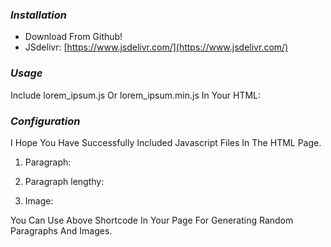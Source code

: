 ### _Installation_

-   Download From Github!
-   JSdelivr: [https://www.jsdelivr.com/](https://www.jsdelivr.com/)

### _Usage_

Include lorem\_ipsum.js Or lorem\_ipsum.min.js In Your HTML:

<!-- LOAD FROM DIRECTORY -->
<script src="./src/lorem\_ipsum.js"></script>
<script src="./dist/lorem\_ipsum.min.js"></script>
<!-- JSDELIVR CDN -->
<script src="https://cdn.jsdelivr.net/"></script>
<script src="https://cdn.jsdelivr.net/"></script>
<!-- STATICALLY CDN -->
<script src="https://cdn.statically.io/"></script>
<script src="https://cdn.statically.io/"></script>
<!-- RAWGITHACK CDN -->
<script src="https://rawcdn.githack.com/"></script>
<script src="https://rawcdn.githack.com/"></script>
 

### _Configuration_

I Hope You Have Successfully Included Javascript Files In The HTML Page.

1.  Paragraph:
    
    <p class="lorem\_ipsum"></p>
    
2.  Paragraph lengthy:
    
    <p class="lorem\_ipsum\_full"></p>
    
3.  Image:
    
    <div class="lorem\_ipsum\_img"></div>
    

You Can Use Above Shortcode In Your Page For Generating Random Paragraphs And Images.
